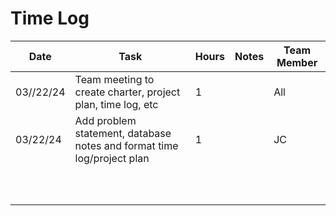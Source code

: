 # Time Log
| Date      | Task                                                                   | Hours | Notes | Team Member |
|-----------|------------------------------------------------------------------------|-------|-------|-------------|
| 03//22/24 | Team meeting  to create charter, project plan, time log, etc           | 1     |       | All         |
| 03/22/24  | Add problem statement, database notes and format time log/project plan | 1     |       | JC          |
|           |                                                                        |       |       |             |
|           |                                                                        |       |       |             |
|           |                                                                        |       |       |             |
|           |                                                                        |       |       |             |
|           |                                                                        |       |       |             |
|           |                                                                        |       |       |             |
|           |                                                                        |       |       |             |
|           |                                                                        |       |       |             |
|           |                                                                        |       |       |             |
|           |                                                                        |       |       |             |
